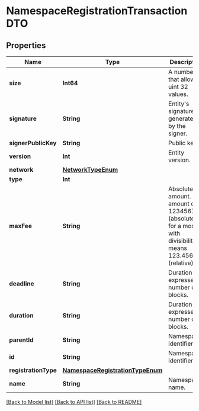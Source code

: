 # NamespaceRegistrationTransactionDTO

## Properties
Name | Type | Description | Notes
------------ | ------------- | ------------- | -------------
**size** | **Int64** | A number that allows uint 32 values. | 
**signature** | **String** | Entity&#39;s signature generated by the signer. | 
**signerPublicKey** | **String** | Public key. | 
**version** | **Int** | Entity version. | 
**network** | [**NetworkTypeEnum**](NetworkTypeEnum.md) |  | 
**type** | **Int** |  | 
**maxFee** | **String** | Absolute amount. An amount of 123456789 (absolute) for a mosaic with divisibility 6 means 123.456789 (relative). | 
**deadline** | **String** | Duration expressed in number of blocks. | 
**duration** | **String** | Duration expressed in number of blocks. | [optional] 
**parentId** | **String** | Namespace identifier. | [optional] 
**id** | **String** | Namespace identifier. | 
**registrationType** | [**NamespaceRegistrationTypeEnum**](NamespaceRegistrationTypeEnum.md) |  | 
**name** | **String** | Namespace name. | 

[[Back to Model list]](../README.md#documentation-for-models) [[Back to API list]](../README.md#documentation-for-api-endpoints) [[Back to README]](../README.md)


